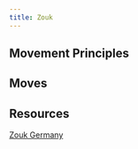 ```yaml
---
title: Zouk
---
```


## Movement Principles



## Moves



## Resources
[Zouk Germany](https://www.youtube.com/channel/UCN1HHBlxByX8Doqy0Jv5LUw/playlists)
